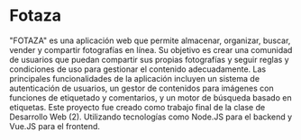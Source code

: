# Fotaza
"FOTAZA" es una aplicación web que permite almacenar, organizar, buscar, vender y compartir fotografías en línea. Su objetivo es crear una comunidad de usuarios que puedan compartir sus propias fotografías y seguir reglas y condiciones de uso para gestionar el contenido adecuadamente. Las principales funcionalidades de la aplicación incluyen un sistema de autenticación de usuarios, un gestor de contenidos para imágenes con funciones de etiquetado y comentarios, y un motor de búsqueda basado en etiquetas. 
Este proyecto fue creado como trabajo final de la clase de Desarrollo Web (2). Utilizando tecnologías como Node.JS para el backend y Vue.JS para el frontend.

